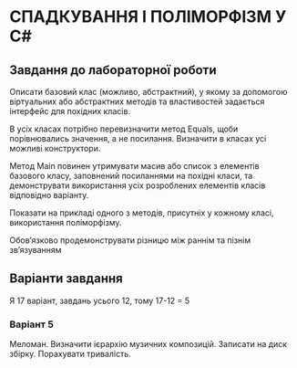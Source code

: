 # СПАДКУВАННЯ І ПОЛІМОРФІЗМ У С#

## Завдання до лабораторної роботи

Описати базовий клас (можливо, абстрактний), у якому за допомогою
віртуальних або абстрактних методів та властивостей задається інтерфейс для
похідних класів.

В усіх класах потрібно перевизначити метод Equals, щоби порівнювались
значення, а не посилання. Визначити в класах усі можливі конструктори.

Метод Main повинен утримувати масив або список з елементів базового
класу, заповнений посиланнями на похідні класи, та демонструвати
використання усіх розроблених елементів класів відповідно варіанту.

Показати на прикладі одного з методів, присутніх у кожному класі,
використання поліморфізму.

Обов’язково продемонструвати різницю між раннім та пізнім зв’язуванням

## Варіанти завдання

Я 17 варіант, завдань усього 12, тому 17-12 = 5

### Варіант 5

Меломан. Визначити ієрархію музичних композицій. Записати на диск
збірку. Порахувати тривалість.
